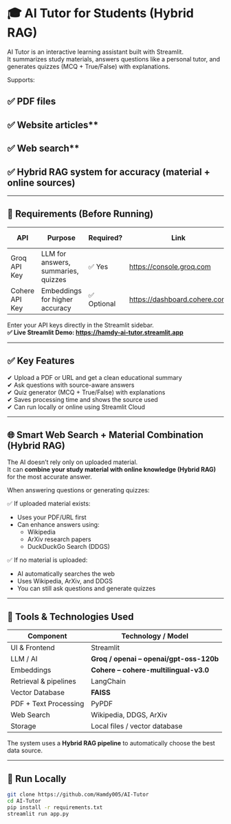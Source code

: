 # 🎓 AI Tutor for Students (Hybrid RAG)

AI Tutor is an interactive learning assistant built with Streamlit.  
It summarizes study materials, answers questions like a personal tutor, and generates quizzes (MCQ + True/False) with explanations.

Supports:

## ✅ PDF files
## ✅ Website articles** 
## ✅ Web search**
## ✅ Hybrid RAG system for accuracy (material + online sources)

---
## 🔐 Requirements (Before Running)

| API | Purpose | Required? | Link | Free Trial |
|-----|---------|-----------|------|------------|
| Groq API Key | LLM for answers, summaries, quizzes | ✅ Yes | https://console.groq.com | ✅ Free trial available |
| Cohere API Key | Embeddings for higher accuracy | ✅ Optional | https://dashboard.cohere.com | ✅ Free trial available |

Enter your API keys directly in the Streamlit sidebar.  
**✅ Live Streamlit Demo: https://hamdy-ai-tutor.streamlit.app**

---

## ✅ Key Features

✔ Upload a PDF or URL and get a clean educational summary  
✔ Ask questions with source-aware answers  
✔ Quiz generator (MCQ + True/False) with explanations  
✔ Saves processing time and shows the source used  
✔ Can run locally or online using Streamlit Cloud  

---

## 🌐 Smart Web Search + Material Combination (Hybrid RAG)

The AI doesn’t rely only on uploaded material.  
It can **combine your study material with online knowledge (Hybrid RAG)** for the most accurate answer.

When answering questions or generating quizzes:

✅ If uploaded material exists:
- Uses your PDF/URL first  
- Can enhance answers using:
  - Wikipedia  
  - ArXiv research papers  
  - DuckDuckGo Search (DDGS)

✅ If no material is uploaded:
- AI automatically searches the web  
- Uses Wikipedia, ArXiv, and DDGS  
- You can still ask questions and generate quizzes

---

## 🔧 Tools & Technologies Used

| Component | Technology / Model |
|-----------|-------------------|
| UI & Frontend | Streamlit |
| LLM / AI | **Groq / openai – openai/gpt-oss-120b** |
| Embeddings | **Cohere – cohere-multilingual-v3.0** |
| Retrieval & pipelines | LangChain |
| Vector Database | **FAISS** |
| PDF + Text Processing | PyPDF |
| Web Search | Wikipedia, DDGS, ArXiv |
| Storage | Local files / vector database |

The system uses a **Hybrid RAG pipeline** to automatically choose the best data source.

---

## 🚀 Run Locally

```bash
git clone https://github.com/Hamdy005/AI-Tutor
cd AI-Tutor
pip install -r requirements.txt
streamlit run app.py
